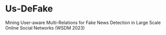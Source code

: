 # Us-DeFake
Mining User-aware Multi-Relations for Fake News Detection in Large Scale Online Social Networks (WSDM 2023)
